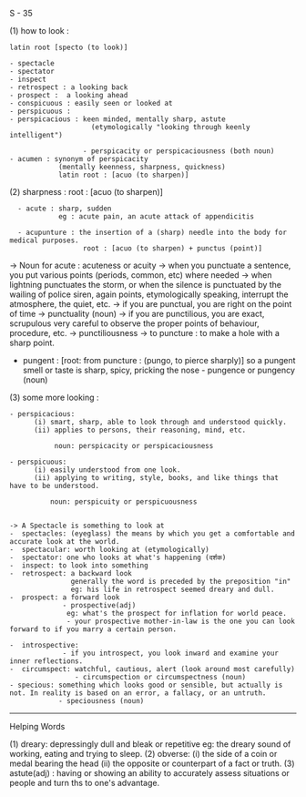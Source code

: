 S - 35

(1) how to look : 
    
    latin root [specto (to look)]

    - spectacle
    - spectator
    - inspect
    - retrospect : a looking back
    - prospect :  a looking ahead
    - conspicuous : easily seen or looked at
    - perspicuous : 
    - perspicacious : keen minded, mentally sharp, astute 
                        (etymologically "looking through keenly intelligent")

                      - perspicacity or perspicaciousness (both noun)
    - acumen : synonym of perspicacity
                (mentally keenness, sharpness, quickness)
                latin root : [acuo (to sharpen)]

(2) sharpness : 
      root : [acuo (to sharpen)]

      - acute : sharp, sudden
                eg : acute pain, an acute attack of appendicitis

      - acupunture : the insertion of a (sharp) needle into the body for medical purposes.
                      root : [acuo (to sharpen) + punctus (point)]

  -> Noun for acute : acuteness or acuity
  -> when you punctuate a sentence, you put various points (periods, common, etc) where needed
  -> when lightning punctuates the storm, or when the silence is punctuated by the wailing of police siren, again points, etymologically speaking, interrupt the atmosphere, the quiet, etc.
  -> if you are punctual, you are right on the point of time
                  -> punctuality (noun)
  -> if you are punctilious, you are exact, scrupulous very careful to observe the proper points of behaviour, procedure, etc.
                  -> punctiliousness 
  -> to puncture : to make a hole with a sharp point.

 - pungent : [root: from puncture : (pungo, to pierce sharply)]
            so a pungent smell or taste is sharp, spicy, pricking the nose
            - pungence or pungency (noun)


(3) some more looking : 
    
    - perspicacious:
          (i) smart, sharp, able to look through and understood quickly.
          (ii) applies to persons, their reasoning, mind, etc.

               noun: perspicacity or perspicaciousness

    - perspicuous: 
          (i) easily understood from one look.
          (ii) applying to writing, style, books, and like things that have to be understood.

              noun: perspicuity or perspicuousness

    
    -> A Spectacle is something to look at
    -  spectacles: (eyeglass) the means by which you get a comfortable and accurate look at the world.
    -  spectacular: worth looking at (etymologically)
    -  spectator: one who looks at what's happening (दर्शक)
    -  inspect: to look into something
    -  retrospect: a backward look
                   generally the word is preceded by the preposition "in"
                   eg: his life in retrospect seemed dreary and dull.
    -  prospect: a forward look
                 - prospective(adj)
                  eg: what's the prospect for inflation for world peace.
                  - your prospective mother-in-law is the one you can look forward to if you marry a certain person.

    -  introspective: 
                 - if you introspect, you look inward and examine your inner reflections.
    -  circumspect: watchful, cautious, alert (look around most carefully)
                    - circumspection or circumspectness (noun)
    - specious: something which looks good or sensible, but actually is not. In reality is based on an error, a fallacy, or an untruth.
                - speciousness (noun)

---

Helping Words

   (1) dreary: depressingly dull and bleak or repetitive
               eg: the dreary sound of working, eating and trying to sleep.
   (2) obverse: (i) the side of a coin or medal bearing the head
                (ii) the opposite or counterpart of a fact or truth.
   (3) astute(adj) : having or showing an ability to accurately assess situations or people and turn ths to one's advantage.